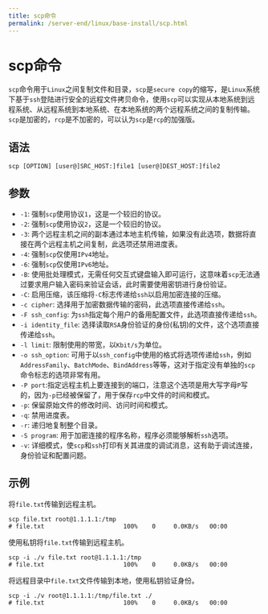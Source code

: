 ```yaml
---
title: scp命令
permalink: /server-end/linux/base-install/scp.html
---
```

  

# scp命令

`scp`命令用于`Linux`之间复制文件和目录，`scp`是`secure copy`的缩写，是`Linux`系统下基于`ssh`登陆进行安全的远程文件拷贝命令，使用`scp`可以实现从本地系统到远程系统、从远程系统到本地系统、在本地系统的两个远程系统之间的复制传输。`scp`是加密的，`rcp`是不加密的，可以认为`scp`是`rcp`的加强版。

## 语法

```shell
scp [OPTION] [user@]SRC_HOST:]file1 [user@]DEST_HOST:]file2
```

## 参数

- `-1`: 强制`scp`使用协议`1`，这是一个较旧的协议。
- `-2`: 强制`scp`使用协议`2`，这是一个较旧的协议。
- `-3`: 两个远程主机之间的副本通过本地主机传输，如果没有此选项，数据将直接在两个远程主机之间复制，此选项还禁用进度表。
- `-4`: 强制`scp`仅使用`IPv4`地址。
- `-6`: 强制`scp`仅使用`IPv6`地址。
- `-B`: 使用批处理模式，无需任何交互式键盘输入即可运行，这意味着`scp`无法通过要求用户输入密码来验证会话，此时需要使用密钥进行身份验证。
- `-C`: 启用压缩，该压缩将`-C`标志传递给`ssh`以启用加密连接的压缩。
- `-c cipher`: 选择用于加密数据传输的密码，此选项直接传递给`ssh`。
- `-F ssh_config`: 为`ssh`指定每个用户的备用配置文件，此选项直接传递给`ssh`。
- `-i identity_file`: 选择读取`RSA`身份验证的身份(私钥)的文件，这个选项直接传递给`ssh`。
- `-l limit`: 限制使用的带宽，以`Kbit/s`为单位。
- `-o ssh_option`: 可用于以`ssh_config`中使用的格式将选项传递给`ssh`，例如`AddressFamily`、`BatchMode`、`BindAddress`等等，这对于指定没有单独的`scp`命令标志的选项非常有用。
- `-P port`:指定远程主机上要连接到的端口，注意这个选项是用大写字母`P`写的，因为`-p`已经被保留了，用于保存`rcp`中文件的时间和模式。
- `-p`: 保留原始文件的修改时间、访问时间和模式。
- `-q`: 禁用进度表。
- `-r`: 递归地复制整个目录。
- `-S program`: 用于加密连接的程序名称，程序必须能够解析`ssh`选项。
- `-v`: 详细模式，使`scp`和`ssh`打印有关其进度的调试消息，这有助于调试连接，身份验证和配置问题。

## 示例

将`file.txt`传输到远程主机。

```shell
scp file.txt root@1.1.1.1:/tmp
# file.txt                      100%    0     0.0KB/s   00:00
```

使用私钥将`file.txt`传输到远程主机。

```shell
scp -i ./v file.txt root@1.1.1.1:/tmp
# file.txt                      100%    0     0.0KB/s   00:00
```

将远程目录中`file.txt`文件传输到本地，使用私钥验证身份。

```text
scp -i ./v root@1.1.1.1:/tmp/file.txt ./
# file.txt                      100%    0     0.0KB/s   00:00
```
